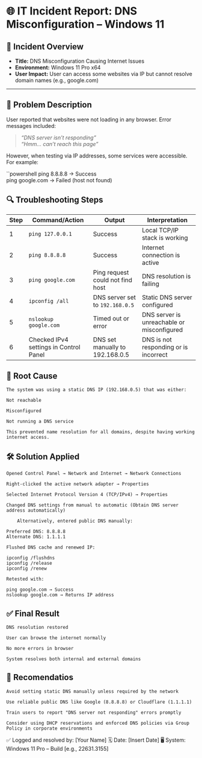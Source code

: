 

# 🌐 IT Incident Report: DNS Misconfiguration – Windows 11

## 📌 Incident Overview
- **Title:** DNS Misconfiguration Causing Internet Issues  
- **Environment:** Windows 11 Pro x64  
- **User Impact:** User can access some websites via IP but cannot resolve domain names (e.g., google.com)

---

## 🧾 Problem Description
User reported that websites were not loading in any browser. Error messages included:

> *“DNS server isn’t responding”*  
> *“Hmm… can’t reach this page”*

However, when testing via IP addresses, some services were accessible. For example:

``powershell
ping 8.8.8.8  → Success  
ping google.com  → Failed (host not found)

## 🔍 Troubleshooting Steps

| Step | Command/Action | Output | Interpretation |
|------|----------------|--------|----------------|
| 1 | `ping 127.0.0.1` | Success | Local TCP/IP stack is working |
| 2 | `ping 8.8.8.8` | Success | Internet connection is active |
| 3 | `ping google.com` | Ping request could not find host | DNS resolution is failing |
| 4 | `ipconfig /all` | DNS server set to `192.168.0.5` | Static DNS server configured |
| 5 | `nslookup google.com` | Timed out or error | DNS server is unreachable or misconfigured |
| 6 | Checked IPv4 settings in Control Panel | DNS set manually to 192.168.0.5 | DNS is not responding or is incorrect |


## 🧩 Root Cause

    The system was using a static DNS IP (192.168.0.5) that was either:

    Not reachable

    Misconfigured

    Not running a DNS service

    This prevented name resolution for all domains, despite having working internet access.

## 🛠️ Solution Applied

    Opened Control Panel → Network and Internet → Network Connections

    Right-clicked the active network adapter → Properties

    Selected Internet Protocol Version 4 (TCP/IPv4) → Properties

    Changed DNS settings from manual to automatic (Obtain DNS server address automatically)

        Alternatively, entered public DNS manually:

    Preferred DNS: 8.8.8.8  
    Alternate DNS: 1.1.1.1

    Flushed DNS cache and renewed IP:

    ipconfig /flushdns
    ipconfig /release
    ipconfig /renew

    Retested with:

    ping google.com → Success  
    nslookup google.com → Returns IP address

## ✅  Final Result


    DNS resolution restored

    User can browse the internet normally

    No more errors in browser

    System resolves both internal and external domains

## 📌 Recomendatios

    Avoid setting static DNS manually unless required by the network

    Use reliable public DNS like Google (8.8.8.8) or Cloudflare (1.1.1.1)

    Train users to report "DNS server not responding" errors promptly

    Consider using DHCP reservations and enforced DNS policies via Group Policy in corporate environments

✅ Logged and resolved by: [Your Name]
🗓️ Date: [Insert Date]
🖥️ System: Windows 11 Pro – Build [e.g., 22631.3155]
